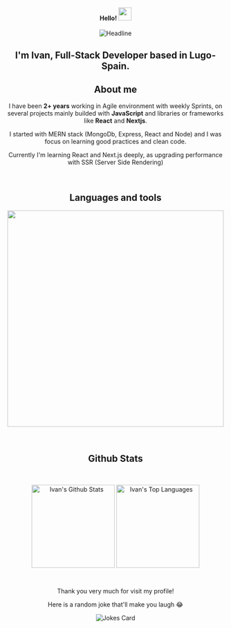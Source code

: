 <!--Header-->
<h4 align="center">Hello! <img src="https://raw.githubusercontent.com/MartinHeinz/MartinHeinz/master/wave.gif" width="30"/></h4>

<div align=center>
  <img src="https://readme-typing-svg.herokuapp.com?color=%236FDA44&size=32&center=true&vCenter=true&width=600&height=50&lines=I'm+Ivan+Lopez+%F0%9F%91%8B;;Full-Stack+Developer;;Software+Engineer+Student;" alt="Headline" />

  <!--Presentation -->
  <h2 align="center">
   I'm Ivan, Full-Stack Developer based in Lugo-Spain.</h2>
</div>

<!-- About me-->
<h2 align="center">About me</h2>

  <div align="center">
    <article>
      <p>I have been <strong>2+ years</strong> working in Agile environment with weekly Sprints, on several projects mainly builded with <strong>JavaScript</strong> and libraries or frameworks like <strong>React</strong> and <strong>Nextjs</strong>.</p>
      <p>I started with MERN stack (MongoDb, Express, React and Node) and I was focus on learning good practices and clean code. </p>
      <p>Currently I'm learning React and Next.js deeply, as upgrading performance with SSR (Server Side Rendering)</p>
    </article>
  </div>
<br>

<!--Languages and Tools Section-->       
<h2 align="center">Languages and tools</h2> 
<p align="center">
<img width="500px"  src="https://skillicons.dev/icons?i=html,css,js,python,react,nextjs,astro,ts,nodejs,express,postgres,mongo,git,github,docker,aws,postman,supabase,cloudflare,figma&perline=10"  />
</p>

<!-- GitHub Stats -->
<br>
<h2 align="center">Github Stats</h2>
<br>

<p align="center">
  <img align="center" alt="Ivan's Github Stats" src="https://github-readme-stats.vercel.app/api/?username=Ivanlopez-dev&show_icons=true&include_all_commits=true&count_private=true&theme=react&hide_border=true&bg_color=1F222E&title_color=F85D7F&icon_color=F8D866" height="192px"/>
  <img align="center" alt="Ivan's Top Languages" src="https://github-readme-stats.vercel.app/api/top-langs/?username=Ivanlopez-dev&langs_count=8&layout=compact&theme=react&hide_border=true&bg_color=1F222E&title_color=F85D7F&icon_color=F8D866" height="192px"/>
</p>

&emsp;
&emsp;
<br>

<div align="center">
  Thank you very much for visit my profile!
  <br>
  
  Here is a random joke that'll make you laugh 😂
  
  ![Jokes Card](https://readme-jokes.vercel.app/api?theme=dracula&hideBorder)
  
</div>

